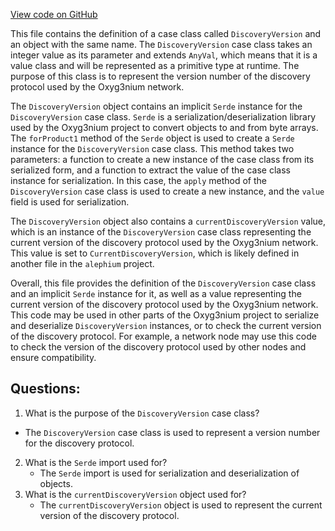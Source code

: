 [View code on GitHub](https://github.com/alephium/alephium/protocol/src/main/scala/org/alephium/protocol/DiscoveryVersion.scala)

This file contains the definition of a case class called `DiscoveryVersion` and an object with the same name. The `DiscoveryVersion` case class takes an integer value as its parameter and extends `AnyVal`, which means that it is a value class and will be represented as a primitive type at runtime. The purpose of this class is to represent the version number of the discovery protocol used by the Oxyg3nium network.

The `DiscoveryVersion` object contains an implicit `Serde` instance for the `DiscoveryVersion` case class. `Serde` is a serialization/deserialization library used by the Oxyg3nium project to convert objects to and from byte arrays. The `forProduct1` method of the `Serde` object is used to create a `Serde` instance for the `DiscoveryVersion` case class. This method takes two parameters: a function to create a new instance of the case class from its serialized form, and a function to extract the value of the case class instance for serialization. In this case, the `apply` method of the `DiscoveryVersion` case class is used to create a new instance, and the `value` field is used for serialization.

The `DiscoveryVersion` object also contains a `currentDiscoveryVersion` value, which is an instance of the `DiscoveryVersion` case class representing the current version of the discovery protocol used by the Oxyg3nium network. This value is set to `CurrentDiscoveryVersion`, which is likely defined in another file in the `alephium` project.

Overall, this file provides the definition of the `DiscoveryVersion` case class and an implicit `Serde` instance for it, as well as a value representing the current version of the discovery protocol used by the Oxyg3nium network. This code may be used in other parts of the Oxyg3nium project to serialize and deserialize `DiscoveryVersion` instances, or to check the current version of the discovery protocol. For example, a network node may use this code to check the version of the discovery protocol used by other nodes and ensure compatibility.
## Questions: 
 1. What is the purpose of the `DiscoveryVersion` case class?
   - The `DiscoveryVersion` case class is used to represent a version number for the discovery protocol.
2. What is the `Serde` import used for?
   - The `Serde` import is used for serialization and deserialization of objects.
3. What is the `currentDiscoveryVersion` object used for?
   - The `currentDiscoveryVersion` object is used to represent the current version of the discovery protocol.